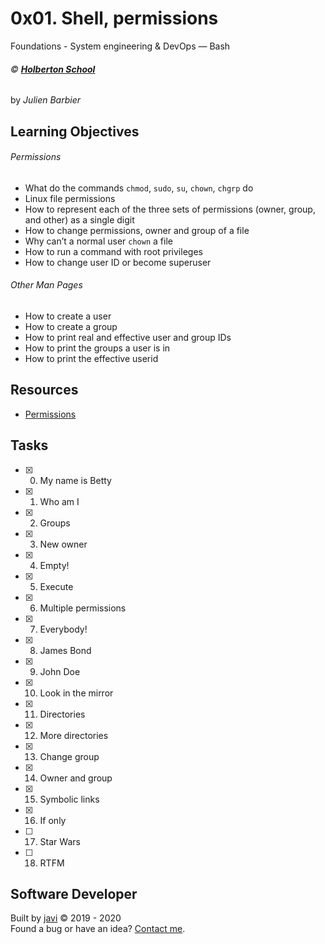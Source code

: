 # 0x01. Shell, permissions
Foundations - System engineering & DevOps ― Bash

###### :copyright: **[Holberton School](https://www.holbertonschool.com/)**
by _Julien Barbier_

## Learning Objectives
###### Permissions
* What do the commands ```chmod```, ```sudo```, ```su```, ```chown```, ```chgrp``` do
* Linux file permissions
* How to represent each of the three sets of permissions (owner, group, and other) as a single digit
* How to change permissions, owner and group of a file
* Why can’t a normal user ```chown``` a file
* How to run a command with root privileges
* How to change user ID or become superuser
###### Other Man Pages
* How to create a user
* How to create a group
* How to print real and effective user and group IDs
* How to print the groups a user is in
* How to print the effective userid

## Resources
* [Permissions](http://linuxcommand.org/lc3_lts0090.php)

## Tasks
* [x] 0. My name is Betty
* [x] 1. Who am I
* [x] 2. Groups
* [x] 3. New owner
* [x] 4. Empty!
* [x] 5. Execute
* [x] 6. Multiple permissions
* [x] 7. Everybody!
* [x] 8. James Bond
* [x] 9. John Doe
* [x] 10. Look in the mirror
* [x] 11. Directories
* [x] 12. More directories
* [x] 13. Change group
* [x] 14. Owner and group
* [x] 15. Symbolic links
* [x] 16. If only
* [ ] 17. Star Wars
* [ ] 18. RTFM

## Software Developer
Built by [javi](https://github.com/javi0x00) :copyright: 2019 - 2020  
Found a bug or have an idea? [Contact me](https://www.linkedin.com/in/javi0x00/).
